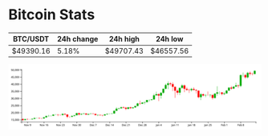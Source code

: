 # Bitcoin Stats

BTC/USDT|24h change|24h high|24h low|
|---|---|---|---|
|$49390.16|5.18%|$49707.43|$46557.56|

<img src="./chart.svg">
